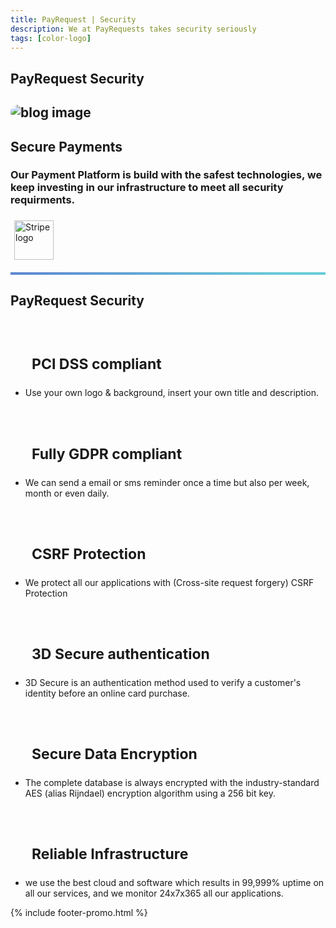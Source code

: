 ```yaml
---
title: PayRequest | Security
description: We at PayRequests takes security seriously
tags: [color-logo]
---
```



<section class="breadcrumb-area">
         <div class="breadcrumb-shape"></div>
         <div class="container">
            <div class="row">
               <div class="col-lg-12">
                  <div class="breadcrumb-inn">
                     <div class="section-title wow fadeInUp" data-wow-duration="1s" data-wow-delay="0.3s" style="visibility: visible; animation-duration: 1s; animation-delay: 0.3s; animation-name: fadeInUp;">
                       <h2>PayRequest <span>Security</span></h2>
                     </div>
                  </div>
               </div>
            </div>
         </div>
      </section>


<section class="about-page-section section_100">
         <div class="container">
            
<div class="row align-items-center">
               <div class="col-lg-5 lg-1">
                  <div class="about-page-left wow fadeInLeft" data-wow-duration="1s" data-wow-delay="0.5s" style="visibility: visible; animation-duration: 1s; animation-delay: 0.5s; animation-name: fadeInLeft;">
                     <h2 class="mr-5"><div class="">
                        <img src="https://i.imgur.com/iqNmc1K.png" alt="blog image" style="
    border-radius: 20px;
">
                     </div></h2>
                  </div>
               </div>
               <div class="col-lg-6">
                  <div class="about-page-text wow fadeInRight" data-wow-duration="1s" data-wow-delay="0.6s" style="visibility: visible; animation-duration: 1s; animation-delay: 0.6s; animation-name: fadeInRight;">
                     <div class="section-title wow fadeInUp" data-wow-duration="1s" data-wow-delay="0.3s" style="visibility: visible;animation-duration: 1s;animation-delay: 0.3s;animation-name: fadeInUp;margin-bottom: 10px;">
                     <h2>Secure <span>Payments</span>

</h2>
                  </div>

<h3>Our Payment Platform is build with the safest technologies, we keep investing in our infrastructure to meet all security requirments.

</h3>
                     <img alt="Stripe logo" src="https://payrequest.io/assets/img/stripe-partner-badges/L_Color_Solid.svg" style="height: 63px;padding: 6px;">
                  </div>
               </div>
            </div>
         </div>
      </section>


<hr style="height: 4px;background: linear-gradient(130deg, #1951bf 0%, #25b7c7 89%) !important;opacity: 0.7;">



<section class="contact-form section_100">
         <div class="container">
            <div class="row">
               <div class="col-lg-12">
                  <div class="section-title wow fadeInUp" data-wow-duration="1s" data-wow-delay="0.3s" style="visibility: visible; animation-duration: 1s; animation-delay: 0.3s; animation-name: fadeInUp;">
                     <h2>PayRequest <span>Security</span></h2>
                  </div>
               </div>
            </div>
            <div class="row" style="
    margin-bottom: 20px;
">
               



<div class="col-lg-4 d-flex">
                  <div class="address-area wow fadeInRight" data-wow-duration="1s" data-wow-delay="0.3s" style="visibility: visible; animation-duration: 1s; animation-delay: 0.3s; animation-name: fadeInRight;">
                     


<h4 class="title" style="
    margin-bottom: 0px;
    padding: 20px 24px 0px;
    font-size: 23px;
">
    
<i class="fa fa-lock" style="padding-right: 10px;"></i>PCI DSS compliant
</h4>
                    
<ul class="address-list">
                        <li>
                           <p>Use your own logo &amp; background, insert your own title and description.


</p>
                        </li>
                        
 </ul>

 </div>
 </div>




<div class="col-lg-4 d-flex">
                  <div class="address-area wow fadeInRight" data-wow-duration="1s" data-wow-delay="0.3s" style="visibility: visible; animation-duration: 1s; animation-delay: 0.3s; animation-name: fadeInRight;">
                     


<h4 class="title" style="
    margin-bottom: 0px;
    font-size: 23px;
    padding: 20px 24px 0px;
">
    
<i class="fa fa-lock" style="padding-right: 10px;"></i>Fully GDPR compliant

</h4>
                    
<ul class="address-list">
                        <li>
                           <p>We can send a email or sms reminder once a time but also per week, month or even daily.


</p>
                        </li>
           
 </ul>

 </div>
               </div>



<div class="col-lg-4 d-flex">
                  <div class="address-area wow fadeInRight" data-wow-duration="1s" data-wow-delay="0.3s" style="visibility: visible; animation-duration: 1s; animation-delay: 0.3s; animation-name: fadeInRight;">
                     


<h4 class="title" style="
    margin-bottom: 0px;
    padding: 20px 24px 0px;
    font-size: 23px;
">
    
 <i class="fa fa-lock" style="padding-right: 10px;"></i>CSRF Protection

</h4>
                    
<ul class="address-list">
                        <li>
                           <p>We protect all our applications with (Cross-site request forgery) CSRF Protection
</p>
                        </li>
                        
 </ul>

 </div>
 </div>

</div>




<div class="row">
               

<div class="col-lg-4 d-flex">
                  <div class="address-area wow fadeInRight" data-wow-duration="1s" data-wow-delay="0.3s" style="visibility: visible; animation-duration: 1s; animation-delay: 0.3s; animation-name: fadeInRight;">
                     


<h4 class="title" style="
    margin-bottom: 0px;
    padding: 20px 24px 0px;
    font-size: 23px;
">
    
<i class="fa fa-lock" style="padding-right: 10px;"></i>3D Secure authentication

</h4>
                    
<ul class="address-list">
                        <li>
                           <p>3D Secure is an authentication method used to verify a customer's identity before an online card purchase.


</p>
                        </li>
                        
 </ul>

   </div>
 </div>




<div class="col-lg-4 d-flex">
                  <div class="address-area wow fadeInRight" data-wow-duration="1s" data-wow-delay="0.3s" style="visibility: visible; animation-duration: 1s; animation-delay: 0.3s; animation-name: fadeInRight;">
                     


<h4 class="title" style="
    margin-bottom: 0px;
    padding: 20px 24px 0px;
    font-size: 23px;
">
    
 <i class="fa fa-lock" style="padding-right: 10px;"></i>Secure Data Encryption

</h4>
                    
<ul class="address-list">
                        <li>
                           <p>The complete database is always encrypted with the industry-standard AES (alias Rijndael) encryption algorithm using a 256 bit key.


</p>
                        </li>
                        
</ul>

 </div>
 </div>



<div class="col-lg-4 d-flex">
                  <div class="address-area wow fadeInRight" data-wow-duration="1s" data-wow-delay="0.3s" style="visibility: visible; animation-duration: 1s; animation-delay: 0.3s; animation-name: fadeInRight;">
                     


<h4 class="title" style="
    margin-bottom: 0px;
    padding: 20px 24px 0px;
    font-size: 23px;
">
    
<i class="fa fa-lock" style="padding-right: 10px;"></i>Reliable Infrastructure

</h4>
                    
<ul class="address-list">
                        <li>
                           <p>we use the best cloud and software which results in 99,999% uptime on all our services, and we monitor 24x7x365 all our applications.
</p>
                        </li>
                        

 </ul>

 </div>
 </div>



 </div>
         </div>
</section>




{% include footer-promo.html %}

